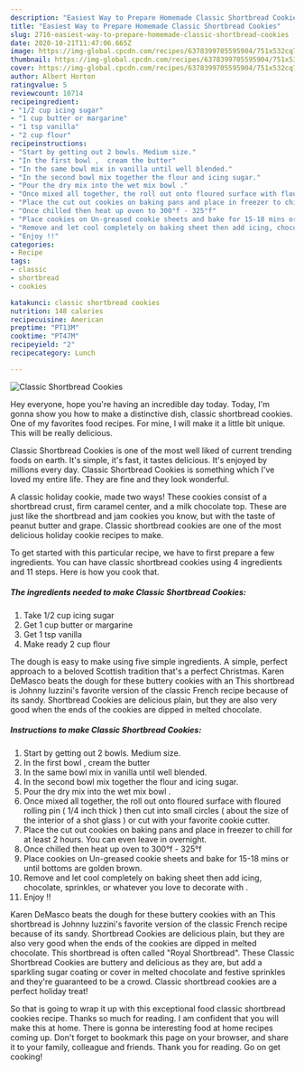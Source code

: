 ```yaml
---
description: "Easiest Way to Prepare Homemade Classic Shortbread Cookies"
title: "Easiest Way to Prepare Homemade Classic Shortbread Cookies"
slug: 2716-easiest-way-to-prepare-homemade-classic-shortbread-cookies
date: 2020-10-21T11:47:06.665Z
image: https://img-global.cpcdn.com/recipes/6378399705595904/751x532cq70/classic-shortbread-cookies-recipe-main-photo.jpg
thumbnail: https://img-global.cpcdn.com/recipes/6378399705595904/751x532cq70/classic-shortbread-cookies-recipe-main-photo.jpg
cover: https://img-global.cpcdn.com/recipes/6378399705595904/751x532cq70/classic-shortbread-cookies-recipe-main-photo.jpg
author: Albert Horton
ratingvalue: 5
reviewcount: 10714
recipeingredient:
- "1/2 cup icing sugar"
- "1 cup butter or margarine"
- "1 tsp vanilla"
- "2 cup flour"
recipeinstructions:
- "Start by getting out 2 bowls. Medium size."
- "In the first bowl ,  cream the butter"
- "In the same bowl mix in vanilla until well blended."
- "In the second bowl mix together the flour and icing sugar."
- "Pour the dry mix into the wet mix bowl ."
- "Once mixed all together, the roll out onto floured surface with floured rolling pin ( 1/4 inch thick ) then cut into small circles ( about the size of the interior of a shot glass ) or cut with your favorite cookie cutter."
- "Place the cut out cookies on baking pans and place in freezer to chill for at least 2 hours. You can even leave in overnight."
- "Once chilled then heat up oven to 300°f - 325°f"
- "Place cookies on Un-greased cookie sheets and bake for 15-18 mins or until bottoms are golden brown."
- "Remove and let cool completely on baking sheet then add icing, chocolate, sprinkles, or whatever you love to decorate with ."
- "Enjoy !!"
categories:
- Recipe
tags:
- classic
- shortbread
- cookies

katakunci: classic shortbread cookies 
nutrition: 148 calories
recipecuisine: American
preptime: "PT13M"
cooktime: "PT47M"
recipeyield: "2"
recipecategory: Lunch

---
```



![Classic Shortbread Cookies](https://img-global.cpcdn.com/recipes/6378399705595904/751x532cq70/classic-shortbread-cookies-recipe-main-photo.jpg)

Hey everyone, hope you're having an incredible day today. Today, I'm gonna show you how to make a distinctive dish, classic shortbread cookies. One of my favorites food recipes. For mine, I will make it a little bit unique. This will be really delicious.

Classic Shortbread Cookies is one of the most well liked of current trending foods on earth. It's simple, it's fast, it tastes delicious. It's enjoyed by millions every day. Classic Shortbread Cookies is something which I've loved my entire life. They are fine and they look wonderful.

A classic holiday cookie, made two ways! These cookies consist of a shortbread crust, firm caramel center, and a milk chocolate top. These are just like the shortbread and jam cookies you know, but with the taste of peanut butter and grape. Classic shortbread cookies are one of the most delicious holiday cookie recipes to make.


To get started with this particular recipe, we have to first prepare a few ingredients. You can have classic shortbread cookies using 4 ingredients and 11 steps. Here is how you cook that.

<!--inarticleads1-->

##### The ingredients needed to make Classic Shortbread Cookies:

1. Take 1/2 cup icing sugar
1. Get 1 cup butter or margarine
1. Get 1 tsp vanilla
1. Make ready 2 cup flour


The dough is easy to make using five simple ingredients. A simple, perfect approach to a beloved Scottish tradition that&#39;s a perfect Christmas. Karen DeMasco beats the dough for these buttery cookies with an This shortbread is Johnny Iuzzini&#39;s favorite version of the classic French recipe because of its sandy. Shortbread Cookies are delicious plain, but they are also very good when the ends of the cookies are dipped in melted chocolate. 

<!--inarticleads2-->

##### Instructions to make Classic Shortbread Cookies:

1. Start by getting out 2 bowls. Medium size.
1. In the first bowl ,  cream the butter
1. In the same bowl mix in vanilla until well blended.
1. In the second bowl mix together the flour and icing sugar.
1. Pour the dry mix into the wet mix bowl .
1. Once mixed all together, the roll out onto floured surface with floured rolling pin ( 1/4 inch thick ) then cut into small circles ( about the size of the interior of a shot glass ) or cut with your favorite cookie cutter.
1. Place the cut out cookies on baking pans and place in freezer to chill for at least 2 hours. You can even leave in overnight.
1. Once chilled then heat up oven to 300°f - 325°f
1. Place cookies on Un-greased cookie sheets and bake for 15-18 mins or until bottoms are golden brown.
1. Remove and let cool completely on baking sheet then add icing, chocolate, sprinkles, or whatever you love to decorate with .
1. Enjoy !!


Karen DeMasco beats the dough for these buttery cookies with an This shortbread is Johnny Iuzzini&#39;s favorite version of the classic French recipe because of its sandy. Shortbread Cookies are delicious plain, but they are also very good when the ends of the cookies are dipped in melted chocolate. This shortbread is often called &#34;Royal Shortbread&#34;. These Classic Shortbread Cookies are buttery and delicious as they are, but add a sparkling sugar coating or cover in melted chocolate and festive sprinkles and they&#39;re guaranteed to be a crowd. Classic shortbread cookies are a perfect holiday treat! 

So that is going to wrap it up with this exceptional food classic shortbread cookies recipe. Thanks so much for reading. I am confident that you will make this at home. There is gonna be interesting food at home recipes coming up. Don't forget to bookmark this page on your browser, and share it to your family, colleague and friends. Thank you for reading. Go on get cooking!
